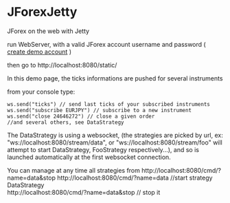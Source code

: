 JForexJetty
===========

JForex on the web with Jetty


run WebServer, with a valid JForex account username and password ( [create demo account](http://www.dukascopy.com/swiss/french/forex/demo_fx_account/) )

then go to http://localhost:8080/static/

In this demo page, the ticks informations are pushed for several instruments

from your console type:

    ws.send("ticks") // send last ticks of your subscribed instruments  
    ws.send("subscribe EURJPY") // subscribe to a new instrument  
    ws.send("close 24646272") // close a given order  
    //and several others, see DataStrategy

The DataStrategy is using a websocket, (the strategies are picked by url, ex: "ws://localhost:8080/stream/data", or "ws://localhost:8080/stream/foo" will attempt to start DataStrategy, FooStrategy respectively...), and so is launched automatically at the first websocket connection.

You can manage at any time all strategies from http://localhost:8080/cmd/?name=data&stop
    http://localhost:8080/cmd/?name=data //start strategy DataStrategy  
    http://localhost:8080/cmd/?name=data&stop // stop it